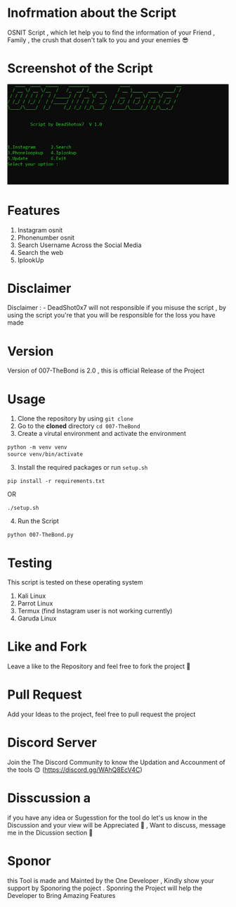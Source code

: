 

# Inofrmation about the Script 

OSNIT Script , which let help you to find the information of your Friend , Family , the crush that dosen't talk to you and your enemies 😎

# Screenshot of the Script
![Screenshot](ScrnShot.JPG)

# Features 
1. Instagram osnit 
2. Phonenumber osnit
3. Search Username Across the Social Media 
4. Search the web 
5. IplookUp


# Disclaimer
Disclaimer : - DeadShot0x7 will not responsible if you misuse the script , by using  the script you're that you will be responsible for the loss you have made 
# Version 
 Version of 007-TheBond is 2.0 , this is official Release of the Project 

# Usage

1. Clone the repository by using `git clone`
2. Go to the **cloned** directory 
`cd 007-TheBond`
3. Create a virutal environment and activate the environment
```
python -m venv venv
source venv/bin/activate
```
3. Install the required packages or run `setup.sh` 
```
pip install -r requirements.txt
```
OR
```
./setup.sh
```
4. Run the Script 
```
python 007-TheBond.py
```

# Testing
This script is tested  on these operating system 

1. Kali Linux
2. Parrot Linux
3. Termux (find Instagram user is not working currently)
4. Garuda Linux 

# Like and Fork
Leave a like to the Repository and feel free to fork the project  🙂

# Pull Request 
Add your Ideas to the project, feel free to pull request the project 

# Discord Server 
Join the The Discord Community  to know the Updation and Accounment of the tools 😊
(https://discord.gg/WAhQ8EcV4C) 

# Disscussion a
if you have any idea or Sugesstion for the tool do let's us know in the Discussion and your view will be Appreciated 🙌 ,  Want to discuss,  message me in the  Dicussion section 🧐

# Sponor 
this Tool is made and Mainted by the One Developer , Kindly show your support by Sponoring the poject  . Sponring the Project will help the Developer to Bring Amazing Features


